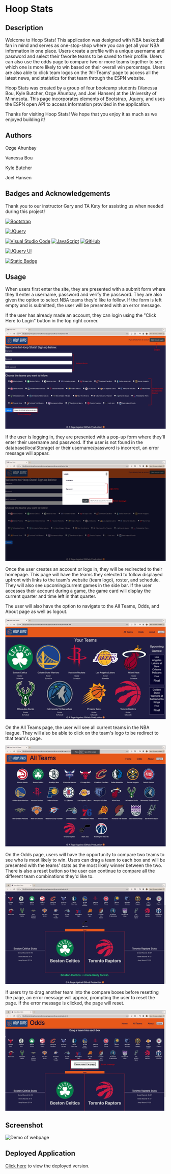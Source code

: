 # Hoop Stats

## Description

 Welcome to Hoop Stats!  This application was designed with NBA basketball fan in mind and serves as one-stop-shop where you can get all your NBA information in one place.  Users create a profile with a unique username and password and select their favorite teams to be saved to their profile.  Users can also use the odds page to compare two or more teams together to see which one is more likely to win based on their overall win percentage.  Users are also able to click team logos on the ‘All-Teams’ page to access all the latest news, and statistics for that team through the ESPN website.  

Hoop Stats was created by a group of four bootcamp students (Vanessa Bou, Kyle Butcher, Ozge Ahunbay, and Joel Hansen) at the University of Minnesota.  This page incorporates elements of Bootstrap, Jquery, and uses the ESPN open API to access information provided in the application.  

Thanks for visiting Hoop Stats! We hope that you enjoy it as much as we enjoyed building it!

## Authors

Ozge Ahunbay

Vanessa Bou

Kyle Butcher

Joel Hansen

## Badges and Acknowledgements

Thank you to our instructor Gary and TA Katy for assisting us when needed during this project!

[![Bootstrap]( https://img.shields.io/badge/Bootstrap-563D7C?style=for-the-badge&logo=bootstrap&logoColor=white)](https://getbootstrap.com)

[![JQuery](https://img.shields.io/badge/jQuery-0769AD?style=for-the-badge&logo=jquery&logoColor=white)](https://jquery.com)

[![Visual Studio Code](https://img.shields.io/badge/--007ACC?logo=visual%20studio%20code&logoColor=ffffff)](https://code.visualstudio.com/)
[![JavaScript](https://img.shields.io/badge/--F7DF1E?logo=javascript&logoColor=000)](https://www.javascript.com/)
[![GitHub](https://img.shields.io/badge/--181717?logo=github&logoColor=ffffff)](https://github.com/)

[![JQuery UI](https://img.shields.io/badge/JQuery%20UI-orange)](https://jqueryui.com/)

[![Static Badge](https://img.shields.io/badge/Typed.js-black)](https://mattboldt.com/demos/typed-js/)



## Usage

When users first enter the site, they are presented with a submit form where they'll enter a username, password and verify the password. They are also given the option to select NBA teams they'd like to follow. If the form is left empty and is submitted, the user will be presented with an error message.

If the user has already made an account, they can login using the "Click Here to Login" button in the top right corner.

![Submit form with key areas highlighted](./assets/images/submit-form.jpg)

If the user is logging in, they are presented with a pop-up form where they'll enter their username and password. If the user is not found in the database(localStorage) or their username/password is incorrect, an error message will appear.

![Login with key areas highlighted](./assets/images/login-form.jpg)

Once the user creates an account or logs in, they will be redirected to their homepage. This page will have the teams they selected to follow displayed upfront with links to the team's website (team logo), roster, and schedule. They will also see upcoming/current games in the side bar. If the user accesses their account during a game, the game card will display the current quarter and time left in that quarter.

The user will also have the option to navigate to the All Teams, Odds, and About page as well as logout.

![Homepage](./assets/images/homepage.jpg)

On the All Teams page, the user will see all current teams in the NBA league. They will also be able to click on the team's logo to be redirect to that team's page.

![All Teams](./assets/images/all-teams.jpg)

On the Odds page, users will have the opportunity to compare two teams to see who is most likely to win. Users can drag a team to each box and will be presented with the teams' stats as the most likely winner between the two. There is also a reset button so the user can continue to compare all the different team combinations they'd like to.

![Odds Page](./assets/images/odds-compare.jpg)

If users try to drag another team into the compare boxes before resetting the page, an error message will appear, prompting the user to reset the page. If the error message is clicked, the page will reset.

![Odds Page error](./assets/images/odds-error.jpg)

## Screenshot

![Demo of webpage](./assets/images/hoop-stats-demo.gif)

## Deployed Application

[Click here](https://rvbouu.github.io/hoop-stats/) to view the deployed version.